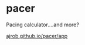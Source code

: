 pacer
=====

Pacing calculator....and more?

[ajrob.github.io/pacer/app](https://ajrob.github.io/pacer/app/)
